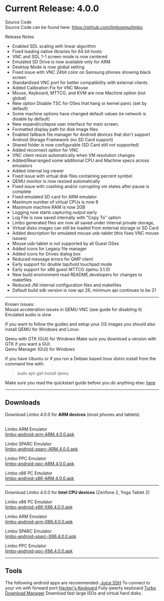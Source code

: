 # Current Release: 4.0.0  
Source Code  
Source Code can be found here: https://github.com/limboemu/limbo  
  
  
Release Notes  
  
* Enabled SDL scaling with linear algorithm
* Fixed loading native libraries for 64 bit hosts
* VNC and SDL 1-1 screen mode is now centered
* Emulated SD Drive is now available only for ARM
* Desktop Mode is now global setting
* Fixed issue with VNC 24bit color on Samsung phones showing black screen
* Standardized VNC port for better compatibility with external clients
* Added Calibration Fix for VNC Mouse
* Mouse, Keyboard, MTTCG, and KVM are now Machine option (not global)
* New option Disable TSC for OSes that hang or kernel panic (set by default)
* Some machine options have changed default values (ie network is disable by default)
* New expand/collapse user interface for main screen.
* Formatted display path for disk image files
* Enabled fallback file manager for Android devices that don't support Android Storage Framework (no SD Card support)
* Shared folder is now configurable (SD Card still not supported)
* Added reconnect option for VNC
* VNC client resize automatically when VM resolution changes
* Added/Rearranged some additional CPU and Machine specs across emulators
* Added internal log viewer
* Fixed issue with virtual disk files containing percent symbol
* QEMU monitor is now resized automatically
* Fixed issue with crashing and/or corrupting vm states after pause is complete
* Fixed emulated SD card for ARM emulator
* Maximum number of virtual CPUs is now 8
* Maximum machine RAM is now 2GB
* Logging now starts capturing output early
* Log File is now saved internally with "Copy To" option
* Limbo generated files are now all saved under internal private storage,
* Virtual disks images can still be loaded from external storage or SD Card
* Added description for emulated mouse usb-tablet (this fixes VNC mouse issues)
* Mouse usb-tablet is not supported by all Guest OSes
* Added icons for Legacy file manager
* Added icons for Drives dialog box
* Reduced message errors for QMP client
* Early support for double tap/hold touchpad mode
* Early support for x86 guest MTTCG (qemu 3.1.0)
* New build environment read README.developers for changes to makefiles
* Reduced JNI internal configuration files and makefiles
* Default build sdk version is now api 26, minimum api continues to be 21
  
  
***

Known Issues:  
Mouse acceleration issues in QEMU VNC (see guide for disabling it)  
Emulated audio is slow  

  
If you want to follow the guides and setup your OS images you should also install QEMU for Windows and Linux:  
  
Qemu with GTK (GUI) for Windows Make sure you download a version with GTK if you want a GUI.  
Qemu Manager (GUI) for Windows  
  
If you have Ubuntu or if you run a Debian based linux distro install from the command line with:   
> sudo apt-get install qemu  
  
Make sure you read the quickstart guide before you do anything else: [here](https://github.com/limboemu/limbo/wiki/Quickstart)  
  
***

## Downloads  
﻿Download Limbo 4.0.0 for **ARM devices** (most phones and tablets)  
  ​
  
Limbo ARM Emulator  
[limbo-android-arm-ARM.4.0.0.apk](https://drive.google.com/uc?export=download&id=1XID78k8hxEQzJqoT5LmMflm6-RDXJoR7)
  
Limbo SPARC Emulator   
[limbo-android-sparc-ARM.4.0.0.apk](https://drive.google.com/uc?export=download&id=1uRj8_g5UJlKMHv2YM24Jo0Wb9UWyhKgv)  
  
Limbo PPC Emulator  
[limbo-android-ppc-ARM.4.0.0.apk](https://drive.google.com/uc?export=download&id=1yHCOonMbvSIhYAMAaiE0KhHjpMdCJu8L)  
  
Limbo x86 PC Emulator  
[limbo-android-x86-ARM.4.0.0.apk](https://drive.google.com/uc?export=download&id=1mF1mZbuf1DHMmUoThFLHPEg8UEcPWeLW)  
  
***

Download Limbo 4.0.0 for **Intel CPU devices** (Zenfone 2, Yoga Tablet 2)  
  
  
Limbo x86 PC Emulator  
[limbo-android-x86-X86.4.0.0.apk](https://drive.google.com/uc?export=download&id=1WxCrFCdF7i2eRbsZUYp8Qi0oIBP5Qaa6)  
  
Limbo ARM Emulator  
[limbo-android-arm-X86.4.0.0.apk](https://drive.google.com/uc?export=download&id=1xOWDfcDb7UniFhwoCgvnYT7Z0K02-5-n)  
  
Limbo SPARC Emulator  
[limbo-android-sparc-X86.4.0.0.apk](https://drive.google.com/uc?export=download&id=1XrmbGmk3kExbM5MAZQ1T8XRM56KZmWKR)  
  
Limbo PPC Emulator  
[limbo-android-ppc-X86.4.0.0.apk](https://drive.google.com/uc?export=download&id=1FcaB45nlKxIBxrNCaQ3AwbRVrhoUu4ld)
  
  

***

## Tools
The following android apps are recommended:
[Juice SSH](https://play.google.com/store/apps/details?id=com.sonelli.juicessh) To connect to your vm with forward port
[Hacker's Keyboard](https://play.google.com/store/apps/details?id=org.pocketworkstation.pckeyboard) Fully qwerty keyboard
[Turbo Download Manager](https://play.google.com/store/apps/details?id=com.okythoos.android.tdmpro) Download fast large ISOs and virtual hard disks.  
  
  
  